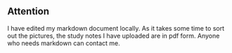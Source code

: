 ## Attention
I have edited my markdown document locally. As it takes some time to sort out the pictures, the study notes I have uploaded are in pdf form. Anyone who needs markdown can contact me.
